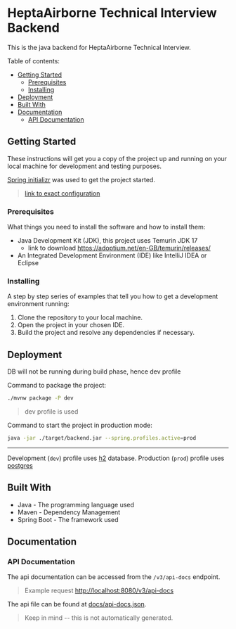 # HeptaAirborne Technical Interview Backend <!-- omit in toc -->

This is the java backend for HeptaAirborne Technical Interview.

Table of contents:

- [Getting Started](#getting-started)
  - [Prerequisites](#prerequisites)
  - [Installing](#installing)
- [Deployment](#deployment)
- [Built With](#built-with)
- [Documentation](#documentation)
  - [API Documentation](#api-documentation)

## Getting Started

These instructions will get you a copy of the project up and running on your local machine for development and testing purposes.

[Spring initializr](https://start.spring.io/) was used to get the project started.
> [link to exact configuration](https://start.spring.io/#!type=maven-project&language=java&platformVersion=3.1.4&packaging=jar&jvmVersion=17&groupId=com.hainterview&artifactId=backend&name=backend&description=HeptaAirborne%20technical%20exercise&packageName=com.hainterview.backend&dependencies=postgresql,data-jpa,liquibase,lombok,web,h2)

### Prerequisites

What things you need to install the software and how to install them:

- Java Development Kit (JDK), this project uses Temurin JDK 17
  - link to download <https://adoptium.net/en-GB/temurin/releases/>
- An Integrated Development Environment (IDE) like IntelliJ IDEA or Eclipse

### Installing

A step by step series of examples that tell you how to get a development environment running:

1. Clone the repository to your local machine.
2. Open the project in your chosen IDE.
3. Build the project and resolve any dependencies if necessary.

## Deployment

DB will not be running during build phase, hence dev profile

Command to package the project:

```bash
./mvnw package -P dev
```

> dev profile is used

Command to start the project in production mode:

```bash
java -jar ./target/backend.jar --spring.profiles.active=prod
```

---

Development (`dev`) profile uses [h2](http://h2database.com/html/main.html) database.
Production (`prod`) profile uses [postgres](https://www.postgresql.org/)

## Built With

- Java - The programming language used
- Maven - Dependency Management
- Spring Boot - The framework used

## Documentation

### API Documentation

The api documentation can be accessed from the `/v3/api-docs` endpoint.
> Example request <http://localhost:8080/v3/api-docs>

The api file can be found at [docs/api-docs.json](./docs/api-docs.json).
> Keep in mind -- this is not automatically generated.
